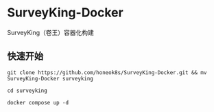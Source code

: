 # SurveyKing-Docker
SurveyKing（卷王）容器化构建

## 快速开始
```shell
git clone https://github.com/honeok8s/SurveyKing-Docker.git && mv SurveyKing-Docker surveyking

cd surveyking

docker compose up -d
```
